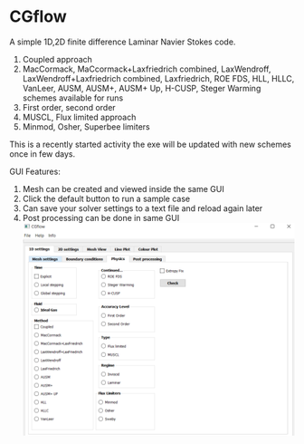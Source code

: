 # CGflow
A simple 1D,2D finite difference Laminar Navier Stokes code.
1. Coupled approach<br/>
2. MacCormack, MaCcormack+Laxfriedrich combined, LaxWendroff, LaxWendroff+Laxfriedrich combined, Laxfriedrich, ROE FDS, HLL, HLLC, VanLeer, AUSM, AUSM+, AUSM+ Up, H-CUSP, Steger Warming schemes available for runs<br/>
3. First order, second order<br/>
4. MUSCL, Flux limited approach<br/>
5. Minmod, Osher, Superbee limiters<br/>

This is a recently started activity the exe will be updated with new schemes once in few days.<br/>

GUI Features:<br/>
1. Mesh can be created and viewed inside the same GUI<br/>
2. Click the default button to run a sample case<br/>
3. Can save your solver settings to a text file and reload again later<br/>
4. Post processing can be done in same GUI<br/>
![CGflow GUI look](https://github.com/ganeshkumar89/CGflow/blob/master/CGflow.PNG)
